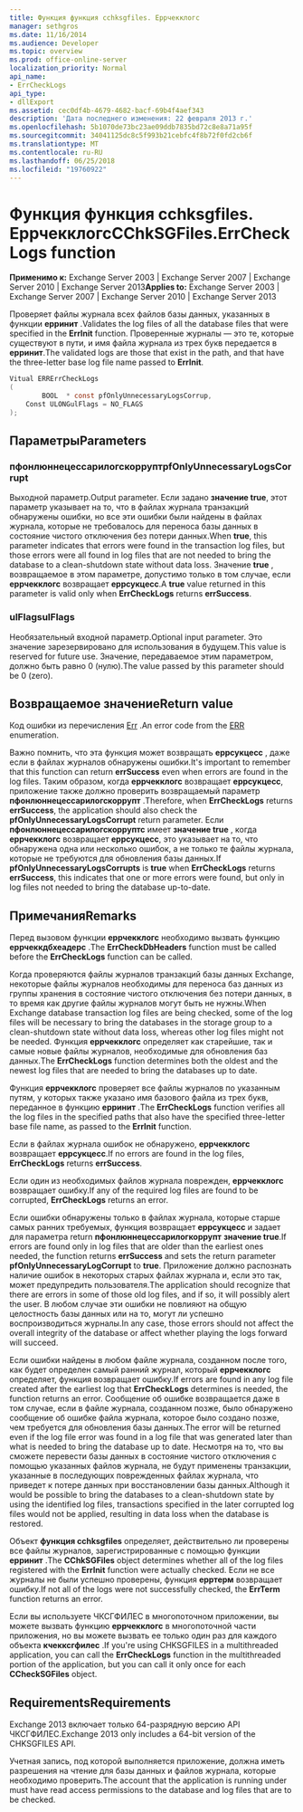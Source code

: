 ```yaml
---
title: Функция функция cchksgfiles. Еррчекклогс
manager: sethgros
ms.date: 11/16/2014
ms.audience: Developer
ms.topic: overview
ms.prod: office-online-server
localization_priority: Normal
api_name:
- ErrCheckLogs
api_type:
- dllExport
ms.assetid: cec0df4b-4679-4682-bacf-69b4f4aef343
description: 'Дата последнего изменения: 22 февраля 2013 г.'
ms.openlocfilehash: 5b1070de73bc23ae09ddb7835bd72c8e8a71a95f
ms.sourcegitcommit: 34041125dc8c5f993b21cebfc4f8b72f0fd2cb6f
ms.translationtype: MT
ms.contentlocale: ru-RU
ms.lasthandoff: 06/25/2018
ms.locfileid: "19760922"
---
```

# <a name="cchksgfileserrchecklogs-function"></a><span data-ttu-id="b9d6b-103">Функция функция cchksgfiles. Еррчекклогс</span><span class="sxs-lookup"><span data-stu-id="b9d6b-103">CChkSGFiles.ErrCheckLogs function</span></span>

<span data-ttu-id="b9d6b-104">**Применимо к:** Exchange Server 2003 | Exchange Server 2007 | Exchange Server 2010 | Exchange Server 2013</span><span class="sxs-lookup"><span data-stu-id="b9d6b-104">**Applies to:** Exchange Server 2003 | Exchange Server 2007 | Exchange Server 2010 | Exchange Server 2013</span></span>
  
<span data-ttu-id="b9d6b-105">Проверяет файлы журнала всех файлов базы данных, указанных в функции **ерринит** .</span><span class="sxs-lookup"><span data-stu-id="b9d6b-105">Validates the log files of all the database files that were specified in the **ErrInit** function.</span></span> <span data-ttu-id="b9d6b-106">Проверенные журналы — это те, которые существуют в пути, и имя файла журнала из трех букв передается в **ерринит**.</span><span class="sxs-lookup"><span data-stu-id="b9d6b-106">The validated logs are those that exist in the path, and that have the three-letter base log file name passed to **ErrInit**.</span></span>
  
```cs
Vitual ERRErrCheckLogs 
(
        BOOL  * const pfOnlyUnnecessaryLogsCorrup,
    Const ULONGulFlags = NO_FLAGS
);

```

## <a name="parameters"></a><span data-ttu-id="b9d6b-107">Параметры</span><span class="sxs-lookup"><span data-stu-id="b9d6b-107">Parameters</span></span>

### <a name="pfonlyunnecessarylogscorrupt"></a><span data-ttu-id="b9d6b-108">пфонлюннецессарилогскоррупт</span><span class="sxs-lookup"><span data-stu-id="b9d6b-108">pfOnlyUnnecessaryLogsCorrupt</span></span> 
  
<span data-ttu-id="b9d6b-109">Выходной параметр.</span><span class="sxs-lookup"><span data-stu-id="b9d6b-109">Output parameter.</span></span> <span data-ttu-id="b9d6b-110">Если задано **значение true**, этот параметр указывает на то, что в файлах журнала транзакций обнаружены ошибки, но все эти ошибки были найдены в файлах журнала, которые не требовалось для переноса базы данных в состояние чистого отключения без потери данных.</span><span class="sxs-lookup"><span data-stu-id="b9d6b-110">When **true**, this parameter indicates that errors were found in the transaction log files, but those errors were all found in log files that are not needed to bring the database to a clean-shutdown state without data loss.</span></span> <span data-ttu-id="b9d6b-111">Значение **true** , возвращаемое в этом параметре, допустимо только в том случае, если **еррчекклогс** возвращает **еррсукцесс**.</span><span class="sxs-lookup"><span data-stu-id="b9d6b-111">A **true** value returned in this parameter is valid only when **ErrCheckLogs** returns **errSuccess**.</span></span> 
    
### <a name="ulflags"></a><span data-ttu-id="b9d6b-112">ulFlags</span><span class="sxs-lookup"><span data-stu-id="b9d6b-112">ulFlags</span></span>
  
<span data-ttu-id="b9d6b-113">Необязательный входной параметр.</span><span class="sxs-lookup"><span data-stu-id="b9d6b-113">Optional input parameter.</span></span> <span data-ttu-id="b9d6b-114">Это значение зарезервировано для использования в будущем.</span><span class="sxs-lookup"><span data-stu-id="b9d6b-114">This value is reserved for future use.</span></span> <span data-ttu-id="b9d6b-115">Значение, передаваемое этим параметром, должно быть равно 0 (нулю).</span><span class="sxs-lookup"><span data-stu-id="b9d6b-115">The value passed by this parameter should be 0 (zero).</span></span>
    
## <a name="return-value"></a><span data-ttu-id="b9d6b-116">Возвращаемое значение</span><span class="sxs-lookup"><span data-stu-id="b9d6b-116">Return value</span></span>

<span data-ttu-id="b9d6b-117">Код ошибки из перечисления [Err](cchksgfiles-err-enumeration.md) .</span><span class="sxs-lookup"><span data-stu-id="b9d6b-117">An error code from the [ERR](cchksgfiles-err-enumeration.md) enumeration.</span></span> 
  
<span data-ttu-id="b9d6b-118">Важно помнить, что эта функция может возвращать **еррсукцесс** , даже если в файлах журналов обнаружены ошибки.</span><span class="sxs-lookup"><span data-stu-id="b9d6b-118">It's important to remember that this function can return **errSuccess** even when errors are found in the log files.</span></span> <span data-ttu-id="b9d6b-119">Таким образом, когда **еррчекклогс** возвращает **еррсукцесс**, приложение также должно проверить возвращаемый параметр **пфонлюннецессарилогскоррупт** .</span><span class="sxs-lookup"><span data-stu-id="b9d6b-119">Therefore, when **ErrCheckLogs** returns **errSuccess**, the application should also check the  **pfOnlyUnnecessaryLogsCorrupt** return parameter.</span></span> <span data-ttu-id="b9d6b-120">Если **пфонлюннецессарилогскорруптс** имеет **значение true** , когда **еррчекклогс** возвращает **еррсукцесс**, это указывает на то, что обнаружена одна или несколько ошибок, а не только те файлы журнала, которые не требуются для обновления базы данных.</span><span class="sxs-lookup"><span data-stu-id="b9d6b-120">If **pfOnlyUnnecessaryLogsCorrupts** is **true** when **ErrCheckLogs** returns **errSuccess**, this indicates that one or more errors were found, but only in log files not needed to bring the database up-to-date.</span></span>
  
## <a name="remarks"></a><span data-ttu-id="b9d6b-121">Примечания</span><span class="sxs-lookup"><span data-stu-id="b9d6b-121">Remarks</span></span>

<span data-ttu-id="b9d6b-122">Перед вызовом функции **еррчекклогс** необходимо вызвать функцию **еррчеккдбхеадерс** .</span><span class="sxs-lookup"><span data-stu-id="b9d6b-122">The **ErrCheckDbHeaders** function must be called before the **ErrCheckLogs** function can be called.</span></span> 
  
<span data-ttu-id="b9d6b-123">Когда проверяются файлы журналов транзакций базы данных Exchange, некоторые файлы журналов необходимы для переноса баз данных из группы хранения в состояние чистого отключения без потери данных, в то время как другие файлы журналов могут быть не нужны.</span><span class="sxs-lookup"><span data-stu-id="b9d6b-123">When Exchange database transaction log files are being checked, some of the log files will be necessary to bring the databases in the storage group to a clean-shutdown state without data loss, whereas other log files might not be needed.</span></span> <span data-ttu-id="b9d6b-124">Функция **еррчекклогс** определяет как старейшие, так и самые новые файлы журналов, необходимые для обновления баз данных.</span><span class="sxs-lookup"><span data-stu-id="b9d6b-124">The **ErrCheckLogs** function determines both the oldest and the newest log files that are needed to bring the databases up to date.</span></span> 
  
<span data-ttu-id="b9d6b-125">Функция **еррчекклогс** проверяет все файлы журналов по указанным путям, у которых также указано имя базового файла из трех букв, переданное в функцию **ерринит** .</span><span class="sxs-lookup"><span data-stu-id="b9d6b-125">The **ErrCheckLogs** function verifies all the log files in the specified paths that also have the specified three-letter base file name, as passed to the **ErrInit** function.</span></span> 
  
<span data-ttu-id="b9d6b-126">Если в файлах журнала ошибок не обнаружено, **еррчекклогс** возвращает **еррсукцесс**.</span><span class="sxs-lookup"><span data-stu-id="b9d6b-126">If no errors are found in the log files, **ErrCheckLogs** returns **errSuccess**.</span></span> 
  
<span data-ttu-id="b9d6b-127">Если один из необходимых файлов журнала поврежден, **еррчекклогс** возвращает ошибку.</span><span class="sxs-lookup"><span data-stu-id="b9d6b-127">If any of the required log files are found to be corrupted, **ErrCheckLogs** returns an error.</span></span> 
  
<span data-ttu-id="b9d6b-128">Если ошибки обнаружены только в файлах журнала, которые старше самых ранних требуемых, функция возвращает **еррсукцесс** и задает для параметра return **пфонлюннецессарилогкоррупт** **значение true**.</span><span class="sxs-lookup"><span data-stu-id="b9d6b-128">If errors are found only in log files that are older than the earliest ones needed, the function returns **errSuccess** and sets the return parameter **pfOnlyUnnecessaryLogCorrupt** to **true**.</span></span> <span data-ttu-id="b9d6b-129">Приложение должно распознать наличие ошибок в некоторых старых файлах журнала и, если это так, может предупредить пользователя.</span><span class="sxs-lookup"><span data-stu-id="b9d6b-129">The application should recognize that there are errors in some of those old log files, and if so, it will possibly alert the user.</span></span> <span data-ttu-id="b9d6b-130">В любом случае эти ошибки не повлияют на общую целостность базы данных или на то, могут ли успешно воспроизводиться журналы.</span><span class="sxs-lookup"><span data-stu-id="b9d6b-130">In any case, those errors should not affect the overall integrity of the database or affect whether playing the logs forward will succeed.</span></span>
  
<span data-ttu-id="b9d6b-131">Если ошибки найдены в любом файле журнала, созданном после того, как будет определен самый ранний журнал, который **еррчекклогс** определяет, функция возвращает ошибку.</span><span class="sxs-lookup"><span data-stu-id="b9d6b-131">If errors are found in any log file created after the earliest log that **ErrCheckLogs** determines is needed, the function returns an error.</span></span> <span data-ttu-id="b9d6b-132">Сообщение об ошибке возвращается даже в том случае, если в файле журнала, созданном позже, было обнаружено сообщение об ошибке файла журнала, которое было создано позже, чем требуется для обновления базы данных.</span><span class="sxs-lookup"><span data-stu-id="b9d6b-132">The error will be returned even if the log file error was found in a log file that was generated later than what is needed to bring the database up to date.</span></span> <span data-ttu-id="b9d6b-133">Несмотря на то, что вы сможете перевести базы данных в состояние чистого отключения с помощью указанных файлов журнала, не будут применены транзакции, указанные в последующих поврежденных файлах журнала, что приведет к потере данных при восстановлении базы данных.</span><span class="sxs-lookup"><span data-stu-id="b9d6b-133">Although it would be possible to bring the databases to a clean-shutdown state by using the identified log files, transactions specified in the later corrupted log files would not be applied, resulting in data loss when the database is restored.</span></span> 
  
<span data-ttu-id="b9d6b-134">Объект **функция cchksgfiles** определяет, действительно ли проверены все файлы журналов, зарегистрированные с помощью функции **ерринит** .</span><span class="sxs-lookup"><span data-stu-id="b9d6b-134">The **CChkSGFiles** object determines whether all of the log files registered with the **ErrInit** function were actually checked.</span></span> <span data-ttu-id="b9d6b-135">Если не все журналы не были успешно проверены, функция **ерртерм** возвращает ошибку.</span><span class="sxs-lookup"><span data-stu-id="b9d6b-135">If not all of the logs were not successfully checked, the **ErrTerm** function returns an error.</span></span> 
  
<span data-ttu-id="b9d6b-136">Если вы используете ЧКСГФИЛЕС в многопоточном приложении, вы можете вызвать функцию **еррчекклогс** в многопоточной части приложения, но вы можете вызвать ее только один раз для каждого объекта **кчекксгфилес** .</span><span class="sxs-lookup"><span data-stu-id="b9d6b-136">If you're using CHKSGFILES in a multithreaded application, you can call the **ErrCheckLogs** function in the multithreaded portion of the application, but you can call it only once for each **CCheckSGFiles** object.</span></span> 
  
## <a name="requirements"></a><span data-ttu-id="b9d6b-137">Requirements</span><span class="sxs-lookup"><span data-stu-id="b9d6b-137">Requirements</span></span>

<span data-ttu-id="b9d6b-138">Exchange 2013 включает только 64-разрядную версию API ЧКСГФИЛЕС.</span><span class="sxs-lookup"><span data-stu-id="b9d6b-138">Exchange 2013 only includes a 64-bit version of the CHKSGFILES API.</span></span>
  
<span data-ttu-id="b9d6b-139">Учетная запись, под которой выполняется приложение, должна иметь разрешения на чтение для базы данных и файлов журнала, которые необходимо проверить.</span><span class="sxs-lookup"><span data-stu-id="b9d6b-139">The account that the application is running under must have read access permissions to the database and log files that are to be checked.</span></span>
  

